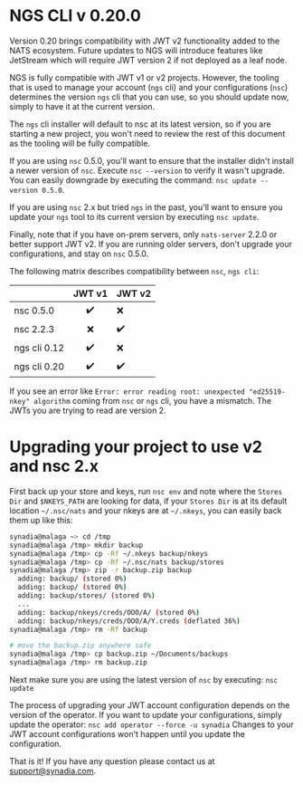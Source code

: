# NGS CLI v 0.20.0

Version 0.20 brings compatibility with JWT v2 functionality added to the NATS ecosystem. Future updates to NGS will introduce features like JetStream which will require JWT version 2 if not deployed as a leaf node.

NGS is fully compatible with JWT v1 or v2 projects. However, the tooling that is used to manage your account (`ngs` cli) and your configurations (`nsc`) determines the version `ngs` cli that you can use, so you should update now, simply to have it at the current version.

The `ngs` cli installer will default to nsc at its latest version, so if you are starting a new project, you won't need to review the rest of this document as the tooling will be fully compatible.

If you are using `nsc` 0.5.0, you'll want to ensure that the installer didn't install a newer version of `nsc`. Execute `nsc --version` to verify it wasn't upgrade. You can easily downgrade by executing the command: `nsc update --version 0.5.0`.

If you are using `nsc` 2.x but tried `ngs` in the past, you'll want to ensure you update your `ngs` tool to its current version by executing `nsc update`.

Finally, note that if you have on-prem servers, only `nats-server` 2.2.0 or better support JWT v2. If you are running older servers, don't upgrade your configurations, and stay on `nsc` 0.5.0.



The following matrix describes compatibility between `nsc`, `ngs cli`:

|              | JWT v1               | JWT v2             |
|---           |:---:                 |---                 |
| nsc 0.5.0    |  :heavy_check_mark:  | :x:                |
| nsc 2.2.3    |  :x:                 | :heavy_check_mark: |
| ngs cli 0.12 |  :heavy_check_mark:  | :x:                |
| ngs cli 0.20 |  :heavy_check_mark:  | :heavy_check_mark: |


If you see an error like `Error: error reading root: unexpected "ed25519-nkey" algorithm` coming from `nsc` or `ngs` cli, you have a mismatch. The JWTs you are trying to read are version 2. 



# Upgrading your project to use v2 and nsc 2.x

First back up your store and keys, run `nsc env` and note where the `Stores Dir` and `$NKEYS_PATH` are looking for data, if your 
`Stores Dir` is at its default location `~/.nsc/nats` and your nkeys are at `~/.nkeys`, you can easily back them up like this:

```bash
synadia@malaga ~> cd /tmp
synadia@malaga /tmp> mkdir backup
synadia@malaga /tmp> cp -Rf ~/.nkeys backup/nkeys
synadia@malaga /tmp> cp -Rf ~/.nsc/nats backup/stores
synadia@malaga /tmp> zip -r backup.zip backup
  adding: backup/ (stored 0%)
  adding: backup/ (stored 0%)
  adding: backup/stores/ (stored 0%)
  ...
  adding: backup/nkeys/creds/OOO/A/ (stored 0%)
  adding: backup/nkeys/creds/OOO/A/Y.creds (deflated 36%)
synadia@malaga /tmp> rm -Rf backup

# move the backup.zip anywhere safe
synadia@malaga /tmp> cp backup.zip ~/Documents/backups
synadia@malaga /tmp> rm backup.zip
```


Next make sure you are using the latest version of `nsc` by executing: `nsc update`

The process of upgrading your JWT account configuration depends on the version of the operator. If you want to update your configurations, simply update the operator: `nsc add operator --force -u synadia` Changes to your JWT account configurations won't happen until you update the configuration.

That is it! If you have any question please contact us at support@synadia.com.


